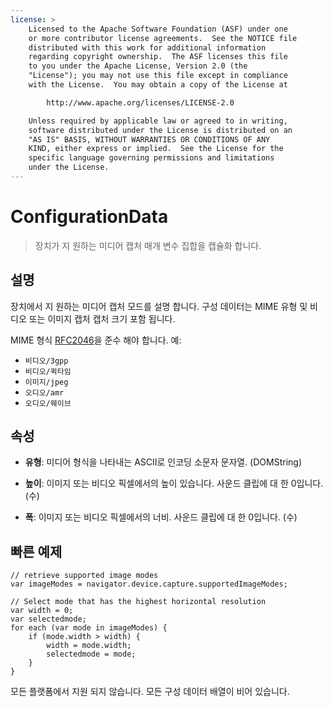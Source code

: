 ```yaml
---
license: >
    Licensed to the Apache Software Foundation (ASF) under one
    or more contributor license agreements.  See the NOTICE file
    distributed with this work for additional information
    regarding copyright ownership.  The ASF licenses this file
    to you under the Apache License, Version 2.0 (the
    "License"); you may not use this file except in compliance
    with the License.  You may obtain a copy of the License at

        http://www.apache.org/licenses/LICENSE-2.0

    Unless required by applicable law or agreed to in writing,
    software distributed under the License is distributed on an
    "AS IS" BASIS, WITHOUT WARRANTIES OR CONDITIONS OF ANY
    KIND, either express or implied.  See the License for the
    specific language governing permissions and limitations
    under the License.
---
```


# ConfigurationData

> 장치가 지 원하는 미디어 캡처 매개 변수 집합을 캡슐화 합니다.

## 설명

장치에서 지 원하는 미디어 캡처 모드를 설명 합니다. 구성 데이터는 MIME 유형 및 비디오 또는 이미지 캡처 캡처 크기 포함 됩니다.

MIME 형식 [RFC2046][1]을 준수 해야 합니다. 예:

 [1]: http://www.ietf.org/rfc/rfc2046.txt

*   `비디오/3gpp`
*   `비디오/퀵타임`
*   `이미지/jpeg`
*   `오디오/amr`
*   `오디오/웨이브`

## 속성

*   **유형**: 미디어 형식을 나타내는 ASCII로 인코딩 소문자 문자열. (DOMString)

*   **높이**: 이미지 또는 비디오 픽셀에서의 높이 있습니다. 사운드 클립에 대 한 0입니다. (수)

*   **폭**: 이미지 또는 비디오 픽셀에서의 너비. 사운드 클립에 대 한 0입니다. (수)

## 빠른 예제

    // retrieve supported image modes
    var imageModes = navigator.device.capture.supportedImageModes;
    
    // Select mode that has the highest horizontal resolution
    var width = 0;
    var selectedmode;
    for each (var mode in imageModes) {
        if (mode.width > width) {
            width = mode.width;
            selectedmode = mode;
        }
    }
    

모든 플랫폼에서 지원 되지 않습니다. 모든 구성 데이터 배열이 비어 있습니다.